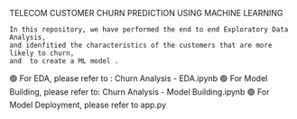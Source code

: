 TELECOM CUSTOMER CHURN PREDICTION USING MACHINE LEARNING
     
     
    In this repository, we have performed the end to end Exploratory Data Analysis,
    and idenfitied the characteristics of the customers that are more likely to churn, 
    and  to create a ML model .
        
 
 
🟢 For EDA, please refer to : Churn Analysis - EDA.ipynb
🟢 For Model Building, please refer to: Churn Analysis - Model Building.ipynb
🟢 For Model Deployment, please refer to app.py
